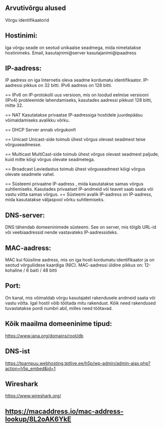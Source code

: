 ## Arvutivõrgu alused
Võrgu identifikaatorid

## Hostinimi:
Iga võrgu seade on seotud unikaalse seadmega, mida nimetatakse hostinimeks.
Email, kasutajnimi@server 
kasutajanimi@ipaadress

## IP-aadress:
IP aadress on iga Internetis oleva seadme kordumatu identifikaator. IP-aadressi pikkus on 32 bitti. IPv6 aadress on 128 bitti.

== IPv6 on IP-protokolli uus versioon, mis on loodud eelmise versiooni (IPv4) probleemide lahendamiseks, kasutades aadressi pikkust 128 bitti, mitte 32.

== NAT
Kasutatakse privaatse IP-aadressiga hostidele juurdepääsu võimaldamiseks avalikku võrku.

== DHCP Server
annab võrgukonfi

== Unicast
Unicast-side toimub ühest võrgus olevast seadmest teise võrguseadmesse.

== Multicast
MultiCast-side toimub ühest võrgus olevast seadmest paljude, kuid mitte kõigi võrgus olevate seadmetega.

== Broadcast
Leviedastus toimub ühest võrguseadmest kõigi võrgus olevate seadmete vahel.

== Süsteemi privaatne IP-aadress , mida kasutatakse samas võrgus suhtlemiseks. Kasutades privaatset IP-andmeid või teavet saab saata või vastu võtta samas võrgus. 
== Süsteemi avalik IP-aadress on IP-aadress, mida kasutatakse väljaspool võrku suhtlemiseks.



## DNS-server:
DNS tähendab domeeninimede süsteemi. See on server, mis tõlgib URL-id või veebiaadressid nende vastavateks IP-aadressideks.

## MAC-aadress:
MAC kui füüsiline aadress, mis on iga hosti kordumatu identifikaator ja on seotud võrguliidese kaardiga (NIC). MAC-aadressi üldine pikkus on: 12-kohaline / 6 baiti / 48 bitti

## Port:
On kanal, mis võimaldab võrgu kasutajatel rakendusele andmeid saata või vastu võtta. Igal hostil võib töötada mitu rakendust. Kõik need rakendused tuvastatakse pordi numbri abil, milles need töötavad.


## Kõik maailma domeeninime tipud:
https://www.iana.org/domains/root/db

## DNS-ist
https://tparnpuu.webhosting.tptlive.ee/h5p/wp-admin/admin-ajax.php?action=h5p_embed&id=1

## Wireshark
https://www.wireshark.org/

## https://macaddress.io/mac-address-lookup/8L2oAK6YkE
 


